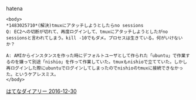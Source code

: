 
hatena

```
<body>
*1483025710*(解決)tmuxにアタッチしようとしたらno sessions
Q: EC2への切断が切れて、再度ログインして、tmuxにアタッチしようとしたがno sessionsと言われてしまう。kill -10でもダメ。プロセスは生きている。何がいけないか？

A: AMIからインスタンスを作った時にデフォルトユーザとして作られた「ubuntu」で作業するのを嫌って別途「nishio」を作って作業していた。tmuxもnishioで立てていた。しかし再ログインした際にubuntuでログインしてしまったのでnishioのtmuxに接続できなかった。というケアレスミス。
</body>
```


[はてなダイアリー 2016-12-30](https://nishiohirokazu.hatenadiary.org/archive/2016/12/30)